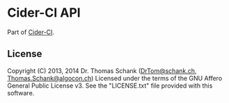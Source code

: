 # Cider-CI API


Part of [Cider-CI](https://github.com/cider-ci/cider-ci).

## License

Copyright (C) 2013, 2014 Dr. Thomas Schank  (DrTom@schank.ch, Thomas.Schank@algocon.ch)
Licensed under the terms of the GNU Affero General Public License v3.
See the "LICENSE.txt" file provided with this software.



